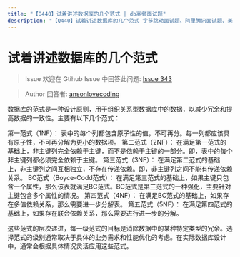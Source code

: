 ```yaml
---
title: "【Q440】试着讲述数据库的几个范式 | db高频面试题"
description: "【Q440】试着讲述数据库的几个范式 字节跳动面试题、阿里腾讯面试题、美团小米面试题。"
---
```


# 试着讲述数据库的几个范式

> Issue
> 欢迎在 Gtihub Issue 中回答此问题: [Issue 343](https://github.com/shfshanyue/Daily-Question/issues/343)

> Author
> 回答者: [ansonlovecoding](https://github.com/ansonlovecoding)

数据库的范式是一种设计原则，用于组织关系型数据库中的数据，以减少冗余和提高数据的一致性。主要有以下几个范式：

第一范式（1NF）： 表中的每个列都包含原子性的值，不可再分。每一列都应该具有原子性，不可再分解为更小的数据项。
第二范式（2NF）： 在满足第一范式的基础上，非主键列完全依赖于主键，而不是依赖于主键的一部分。即，表中的每个非主键列都必须完全依赖于主键。
第三范式（3NF）： 在满足第二范式的基础上，非主键列之间互相独立，不存在传递依赖。即，非主键列之间不能有传递依赖关系。
BC范式（Boyce-Codd范式）： 在满足第三范式的基础上，如果主键只包含一个属性，那么该表就满足BC范式。BC范式是第三范式的一种强化，主要针对主键包含多个属性的情况。
第四范式（4NF）： 在满足BC范式的基础上，如果存在多值依赖关系，那么需要进一步分解表。
第五范式（5NF）： 在满足第四范式的基础上，如果存在联合依赖关系，那么需要进行进一步的分解。

这些范式的层次递进，每一级范式的目标是消除数据中的某种特定类型的冗余。选择范式的级别通常取决于具体的业务需求和性能优化的考虑。在实际数据库设计中，通常会根据具体情况灵活应用这些范式。
